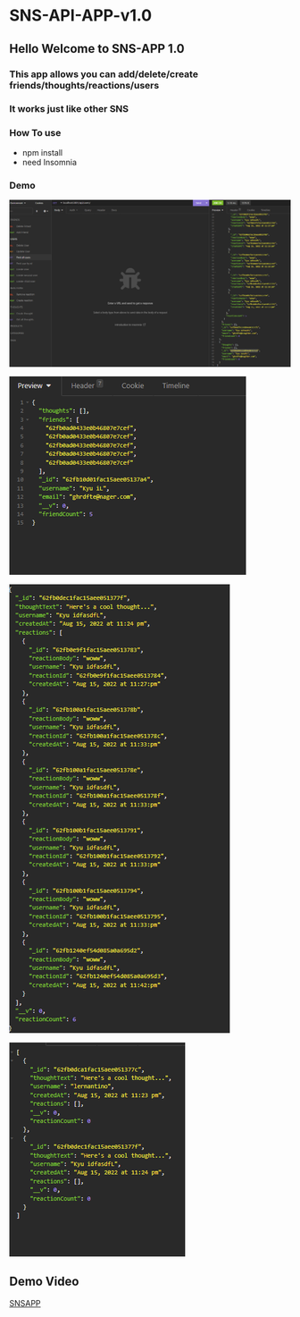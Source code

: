 # SNS-API-APP-v1.0

## Hello Welcome to SNS-APP 1.0

### This app allows you can add/delete/create friends/thoughts/reactions/users
### It works just like other SNS 

### How To use 
- npm install
- need Insomnia

### Demo
![Users](./assets/get%20all%20users.png)
</br>

![Friedns](./assets/friends.png)
</br>

![Reactions](./assets/reactions.png)
</br>

![Thoughts](./assets/thguths.png)

## Demo Video
[SNSAPP](https://watch.screencastify.com/v/e1qY1dlAkXRzCkDhL0zI)